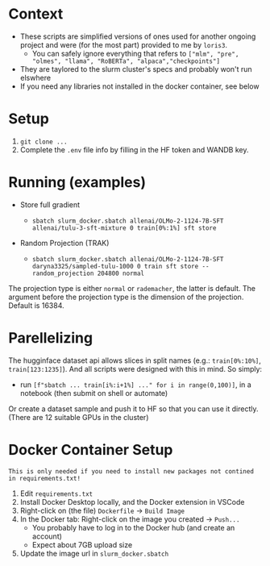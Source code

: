 # Context
- These scripts are simplified versions of ones used for another ongoing project and were (for the most part) provided to me by `loris3`.
    - You can safely ignore everything that refers to `["mlm", "pre", "olmes", "llama", "RoBERTa", "alpaca","checkpoints"]`
- They are taylored to the slurm cluster's specs and probably won't run elswhere
- If you need any libraries not installed in the docker container, see below
# Setup
1. `git clone ...`
1. Complete the `.env` file info by filling in the HF token and WANDB key.
# Running (examples)
- Store full gradient
    - `sbatch slurm_docker.sbatch allenai/OLMo-2-1124-7B-SFT allenai/tulu-3-sft-mixture 0 train[0%:1%] sft store`

- Random Projection (TRAK)
    - `sbatch slurm_docker.sbatch allenai/OLMo-2-1124-7B-SFT daryna3325/sampled-tulu-1000 0 train sft store --random_projection 204800 normal`

The projection type is either `normal` or `rademacher`, the latter is default. 
The argument before the projection type is the dimension of the projection. Default is 16384.
# Parellelizing
The hugginface dataset api allows slices in split names (e.g.:  `train[0%:10%]`, `train[123:1235]`).
And all scripts were designed with this in mind. So simply:
- run `[f"sbatch ... train[i%:i+1%] ..." for i in range(0,100)]`, in a notebook (then submit on shell or automate)

Or create a dataset sample and push it to HF so that you can use it directly.
(There are 12 suitable GPUs in the cluster)

# Docker Container Setup
    This is only needed if you need to install new packages not contined in requirements.txt!

 1. Edit `requirements.txt`
 1. Install Docker Desktop locally, and the Docker extension in VSCode
 1. Right-click on (the file) `Dockerfile` -> `Build Image`
 1. In the Docker tab: Right-click on the image you created -> `Push...`
    - You probably have to log in to the Docker hub (and create an account)
    - Expect about 7GB upload size
 1. Update the image url in `slurm_docker.sbatch`
